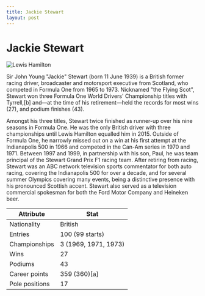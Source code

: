 ```yaml
---
title: Jackie Stewart
layout: post
---
```


# Jackie Stewart

![Lewis Hamilton](https://upload.wikimedia.org/wikipedia/commons/thumb/4/4b/Jackie_Stewart_at_the_2014_WEC_Silverstone_round.jpg/220px-Jackie_Stewart_at_the_2014_WEC_Silverstone_round.jpg)

Sir John Young "Jackie" Stewart (born 11 June 1939) is a British former racing driver, broadcaster and motorsport executive from Scotland, who competed in Formula One from 1965 to 1973. Nicknamed "the Flying Scot", Stewart won three Formula One World Drivers' Championship titles with Tyrrell,[b] and—at the time of his retirement—held the records for most wins (27), and podium finishes (43).


Amongst his three titles, Stewart twice finished as runner-up over his nine seasons in Formula One. He was the only British driver with three championships until Lewis Hamilton equalled him in 2015. Outside of Formula One, he narrowly missed out on a win at his first attempt at the Indianapolis 500 in 1966 and competed in the Can-Am series in 1970 and 1971. Between 1997 and 1999, in partnership with his son, Paul, he was team principal of the Stewart Grand Prix F1 racing team. After retiring from racing, Stewart was an ABC network television sports commentator for both auto racing, covering the Indianapolis 500 for over a decade, and for several summer Olympics covering many events, being a distinctive presence with his pronounced Scottish accent. Stewart also served as a television commercial spokesman for both the Ford Motor Company and Heineken beer.


| Attribute | Stat |
|------------------|-------|
| Nationality | British |
| Entries | 100 (99 starts) |
| Championships | 3 (1969, 1971, 1973) |
| Wins | 27 |
| Podiums | 43 |
| Career points | 359 (360)[a] |
| Pole positions | 17 |


